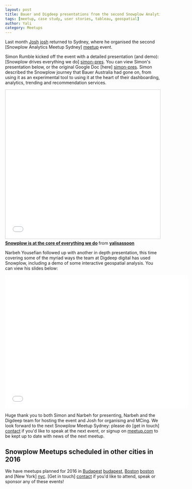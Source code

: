 ```yaml
---
layout: post
title: Bauer and Digdeep presentations from the second Snowplow Analytics Sydney meetup
tags: [meetup, case study, user stories, tableau, geospatial]
author: Yali
category: Meetups
---
```


Last month [Josh] [josh] returned to Sydney, where he organised the second [Snowplow Analytics Meetup Sydney] [meetup] event.

Simon Rumble kicked off the event with a detailed presentation (and demo): [Snowplow drives everything we do] [simon-pres]. You can view Simon's presentation below, or the original Google Doc [here] [simon-pres]. Simon described the Snowplow journey that Bauer Australia had gone on, from using it as an experimental tool to using it at the heart of their dashboarding, analytics, trending and recommendation services.

<div class="html"><div class="iframe-container">
    <iframe src="//www.slideshare.net/slideshow/embed_code/key/uKStSR7TLFNyjN" width="595" height="485" frameborder="0" marginwidth="0" marginheight="0" scrolling="no" style="border:1px solid #CCC; border-width:1px; margin-bottom:5px; max-width: 100%;" allowfullscreen>     </iframe>
</div> <div style="margin-bottom:5px"> <strong> <a href="//www.slideshare.net/yalisassoon/snowplow-is-at-the-core-of-everything-we-do" title="Snowplow is at the core of everything we do" target="_blank">Snowplow is at the core of everything we do</a> </strong> from <strong><a href="//www.slideshare.net/yalisassoon" target="_blank">yalisassoon</a></strong> </div></div>

Narbeh Yousefian followed up with another in depth presentation, this time covering some of the myriad ways the team at Digdeep digital has used Snowplow, including a demo of some interactive geospatial analysis. You can view his slides below:

<div class="html"><div class="iframe-container">
    <iframe src="//slides.com/narbehyousefian-1/deck-sp-meet-up-syd-dec-2015/embed" width="595" height="434" scrolling="no" frameborder="0" webkitallowfullscreen mozallowfullscreen allowfullscreen>    </iframe>
</div></div>

<!--more-->

Huge thank you to both Simon and Narbeh for presenting, Narbeh and the Digdeep team for hosting the event and Josh for organising and MCing. We look forward to the next Snowplow Meetup Sydney: please do [get in touch] [contact] if you'd like to speak at the next event, or signup on [meetup.com][meetup] to be kept up to date with news of the next meetup.


## Snowplow Meetups scheduled in other cities in 2016

We have meetups planned for 2016 in [Budapest] [budapest], [Boston] [boston] and [New York] [nyc]. [Get in touch] [contact] if you'd like to attend, speak or sponsor any of these events!

[meetup]: http://www.meetup.com/Snowplow-Analytics-Sydney/
[josh]: http://snowplowanalytics.com/blog/authors/josh/
[simon-pres]: https://docs.google.com/presentation/d/1zRFoqfLP0QSe8QJIQIu74GD9fyuVMkCZ5LXJw-4vuuU/edit?usp=sharing
[budapest]: http://www.meetup.com/Snowplow-Analytics-Budapest/events/226861638/
[boston]: http://www.meetup.com/Snowplow-Analytics-Boston/
[nyc]: http://www.meetup.com/Snowplow-Analytics-New-York/
[contact]: /contact/